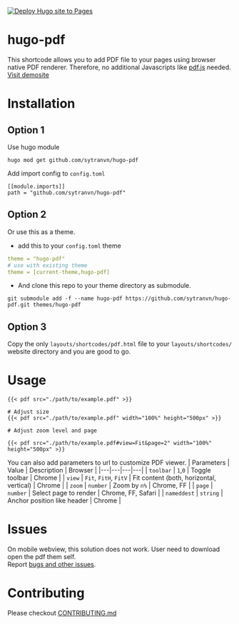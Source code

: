 [![Deploy Hugo site to Pages](https://github.com/sytranvn/hugo-pdf/actions/workflows/hugo.yaml/badge.svg?branch=docs)](https://github.com/sytranvn/hugo-pdf/actions/workflows/hugo.yaml)

# hugo-pdf
This shortcode allows you to add PDF file to your pages using browser native 
PDF renderer. Therefore, no additional Javascripts like [pdf.js](https://mozilla.github.io/pdf.js/) needed.  
[Visit demosite](http://sytranvn.dev/hugo-pdf/)

# Installation
## Option 1
Use hugo module
```shell
hugo mod get github.com/sytranvn/hugo-pdf
```
Add import config to `config.toml`
```
[[module.imports]]
path = "github.com/sytranvn/hugo-pdf"
```
## Option 2
Or use this as a theme.
- add this to your `config.toml` theme
```yml
theme = "hugo-pdf"
# use with existing theme
theme = [current-theme,hugo-pdf]
```
- And clone this repo to your theme directory as submodule.
```shell
git submodule add -f --name hugo-pdf https://github.com/sytranvn/hugo-pdf.git themes/hugo-pdf
```

## Option 3
Copy the only `layouts/shortcodes/pdf.html` file to your `layouts/shortcodes/` website directory and you are good to go.

# Usage
```
{{< pdf src="./path/to/example.pdf" >}}

# Adjust size
{{< pdf src="./path/to/example.pdf" width="100%" height="500px" >}}

# Adjust zoom level and page

{{< pdf src="./path/to/example.pdf#view=Fit&page=2" width="100%" height="500px" >}}
```

You can also add parameters to url to customize PDF viewer.
| Parameters  | Value  | Description  | Browser  |
|---|---|---|---|
| `toolbar`  | `1`,`0`  | Toggle toolbar  | Chrome  |
| `view`  | `Fit`, `FitH`, `FitV`  | Fit content (both, horizontal, vertical)  | Chrome  |
| `zoom`  | `number`  | Zoom by `n%`  | Chrome, FF  |
| `page`  | `number`  | Select page to render  | Chrome, FF, Safari  |
| `nameddest`  | `string`  | Anchor position like header | Chrome  |

# Issues
On mobile webview, this solution does not work. User need to download open
the pdf them self.  
Report [bugs and other issues](https://github.com/sytranvn/hugo-pdf/issues).

# Contributing

Please checkout [CONTRIBUTING.md](https://github.com/sytranvn/hugo-pdf/blob/master/CONTRIBUTING.md)

